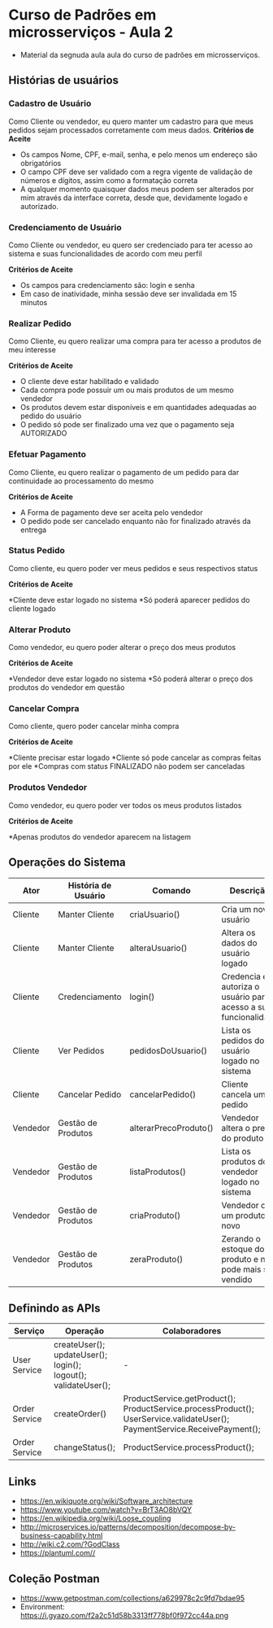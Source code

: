 # Curso de Padrões em microsserviços - Aula 2

* Material da segnuda aula aula do curso de padrões em microsserviços.

## Histórias de usuários
### Cadastro de Usuário
Como Cliente ou vendedor, eu quero manter um cadastro para que meus pedidos sejam processados corretamente com meus dados.​
**Critérios de Aceite​**

* Os campos Nome, CPF, e-mail, senha, e pelo menos​ um endereço são obrigatórios​
* O campo CPF deve ser validado com a regra vigente​ de validação de números e dígitos, assim como a​ formatação correta​
* A qualquer momento quaisquer dados meus podem​ ser alterados por mim através da interface correta,​ desde que, devidamente logado e autorizado.​


### Credenciamento de Usuário
Como Cliente ou vendedor,  eu quero ser credenciado para ter​ acesso ao sistema e suas funcionalidades de acordo com meu perfil​

**Critérios de Aceite​**
* Os campos para credenciamento são: login e senha​
* Em caso de inatividade, minha sessão deve ser invalidada em 15 minutos​

### Realizar Pedido
Como Cliente, eu quero realizar uma compra para ter acesso a produtos de meu interesse​

**Critérios de Aceite**

* O cliente deve estar habilitado e validado​
* Cada compra pode possuir um ou mais produtos de um mesmo vendedor​
* Os produtos devem estar disponíveis e em quantidades adequadas ao pedido do usuário​
* O pedido só pode ser finalizado uma vez que o pagamento seja AUTORIZADO​

### Efetuar Pagamento
Como Cliente,  eu quero realizar o pagamento de um pedido para dar continuidade ao processamento do mesmo​

**Critérios de Aceite**

* A Forma de pagamento deve ser aceita pelo vendedor
* O pedido pode ser cancelado enquanto não for finalizado através da entrega

### Status Pedido
Como cliente, eu quero poder ver meus pedidos e seus respectivos status

**Critérios de Aceite**

*Cliente deve estar logado no sistema
*Só poderá aparecer pedidos do cliente logado

### Alterar Produto
Como vendedor, eu quero poder alterar o preço dos meus produtos

**Critérios de Aceite**

*Vendedor deve estar logado no sistema
*Só poderá alterar o preço dos produtos do vendedor em questão

### Cancelar Compra
Como cliente, quero poder cancelar minha compra

**Critérios de Aceite**

*Cliente precisar estar logado
*Cliente só pode cancelar as compras feitas por ele
*Compras com status FINALIZADO não podem ser canceladas

### Produtos Vendedor
Como vendedor, eu quero poder ver todos os meus produtos listados

**Critérios de Aceite**

*Apenas produtos do vendedor aparecem na listagem


## Operações do Sistema

| Ator | História de Usuário | Comando | Descrição
|----------------|------------------------|--------------------|--------|
|Cliente|Manter Cliente|criaUsuario()|Cria um novo usuário
|Cliente|Manter Cliente|alteraUsuario()|Altera os dados do usuário logado
|Cliente|Credenciamento|login()|Credencia e autoriza o usuário para o acesso a suas funcionalidade
|Cliente|Ver Pedidos|pedidosDoUsuario()|Lista os pedidos do usuário logado no sistema
|Cliente|Cancelar Pedido|cancelarPedido()|Cliente cancela um pedido
|Vendedor|Gestão de Produtos|alterarPrecoProduto()|Vendedor altera o preço do produto
|Vendedor|Gestão de Produtos|listaProdutos()|Lista os produtos do vendedor logado no sistema
|Vendedor|Gestão de Produtos|criaProduto()|Vendedor cria um produto novo
|Vendedor|Gestão de Produtos|zeraProduto()|Zerando o estoque do produto e não pode mais ser vendido


## Definindo as APIs
|  Serviço  |  Operação | Colaboradores
|-----------|---------------|----------
|User Service| createUser();<br/>  updateUser();<br/> login();<br/> logout();<br/> validateUser(); | -
|Order Service|createOrder()|ProductService.getProduct();<br/>ProductService.processProduct();<br/>UserService.validateUser();<br/>PaymentService.ReceivePayment();
|Order Service| changeStatus();| ProductService.processProduct();


## Links

* https://en.wikiquote.org/wiki/Software_architecture​
* https://www.youtube.com/watch?v=BrT3AO8bVQY​
* https://en.wikipedia.org/wiki/Loose_coupling​
* http://microservices.io/patterns/decomposition/decompose-by-business-capability.html​
* http://wiki.c2.com/?GodClass​
* https://plantuml.com//

## Coleção Postman

* https://www.getpostman.com/collections/a629978c2c9fd7bdae95
* Environment: https://i.gyazo.com/f2a2c51d58b3313ff778bf0f972cc44a.png
